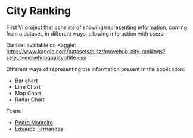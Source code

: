 # City Ranking

First VI project that consists of showing/representing information, coming from a dataset, in different ways, allowing interaction with users. <br>

Dataset available on Kaggle: <br>
https://www.kaggle.com/datasets/blitzr/movehub-city-rankings?select=movehubqualityoflife.csv

Different ways of representing the information present in the application:
- Bar chart
- Line Chart
- Map Chart
- Radar Chart

 Team:
 - [Pedro Monteiro](https://github.com/pedromonteiro01)
 - [Eduardo Fernandes](https://github.com/eduardofernandes11)